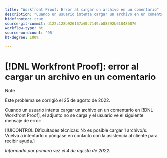 ```yaml
---
title: "Workfront Proof: Error al cargar un archivo en un comentario"
description: "Cuando un usuario intenta cargar un archivo en un comentario en [!DNL Workfront] Proof, el archivo no se carga y el usuario ve un mensaje de error."
hidefromtoc: true
source-git-commit: d122c128b926167a00c7149cb88392b618486876
workflow-type: ht
source-wordcount: '95'
ht-degree: 100%

---
```



# [!DNL Workfront Proof]: error al cargar un archivo en un comentario

>[!NOTE]
>
>Este problema se corrigió el 25 de agosto de 2022.

Cuando un usuario intenta cargar un archivo en un comentario en [!DNL Workfront Proof], el adjunto no se carga y el usuario ve el siguiente mensaje de error:

[!UICONTROL Dificultades técnicas: No es posible cargar 1 archivo/s. Vuelva a intentarlo o póngase en contacto con la asistencia al cliente para recibir ayuda.]

_Informado por primera vez el 4 de agosto de 2022._

